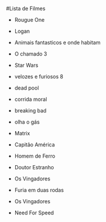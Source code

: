 #Lista de Filmes 



* Rougue One
* Logan
* Animais fantasticos e onde habitam
* O chamado 3

* Star Wars
* velozes e furiosos 8
* dead pool 
* corrida moral 
* breaking bad 
* olha o gás

* Matrix
* Capitão América
* Homem de Ferro
* Doutor Estranho
* Os Vingadores 
* Furia em duas rodas
* Os Vingadores
* Need For Speed
